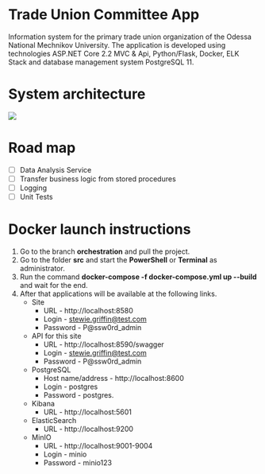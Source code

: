 # Trade Union Committee App
Information system for the primary trade union organization of the Odessa National Mechnikov University. The application is developed using technologies ASP.NET Core 2.2 MVC &amp; Api, Python/Flask, Docker, ELK Stack and database management system PostgreSQL 11.

# System architecture
![](https://github.com/zavada-sergey/TradeUnionCommittee.WebApp.Core/blob/master/blob/Architecture.png)

# Road map
- [ ] Data Analysis Service
- [ ] Transfer business logic from stored procedures
- [ ] Logging
- [ ] Unit Tests

# Docker launch instructions
1. Go to the branch **orchestration** and pull the project.
2. Go to the folder **src** and start the **PowerShell** or **Terminal** as administrator.
3. Run the command **docker-compose -f docker-compose.yml up --build** and wait for the end.
4. After that applications will be available at the following links.
    - Site
        - URL - http://localhost:8580
        - Login - stewie.griffin@test.com
        - Password - P@ssw0rd_admin
    - API for this site
        - URL - http://localhost:8590/swagger
        - Login - stewie.griffin@test.com
        - Password - P@ssw0rd_admin
    - PostgreSQL
        - Host name/address - http://localhost:8600
        - Login - postgres 
        - Password - postgres.
    - Kibana 
        - URL - http://localhost:5601
    - ElasticSearch
        - URL - http://localhost:9200
    - MinIO
        - URL - http://localhost:9001-9004
        - Login - minio
        - Password - minio123
